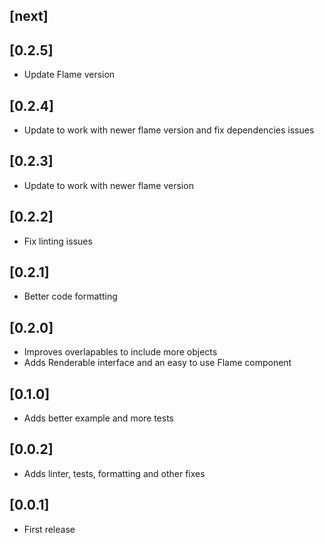 ## [next]

## [0.2.5]
* Update Flame version

## [0.2.4]
* Update to work with newer flame version and fix dependencies issues

## [0.2.3]
* Update to work with newer flame version

## [0.2.2]
* Fix linting issues

## [0.2.1]
* Better code formatting

## [0.2.0]
* Improves overlapables to include more objects
* Adds Renderable interface and an easy to use Flame component

## [0.1.0]
* Adds better example and more tests

## [0.0.2]
* Adds linter, tests, formatting and other fixes

## [0.0.1]
* First release
